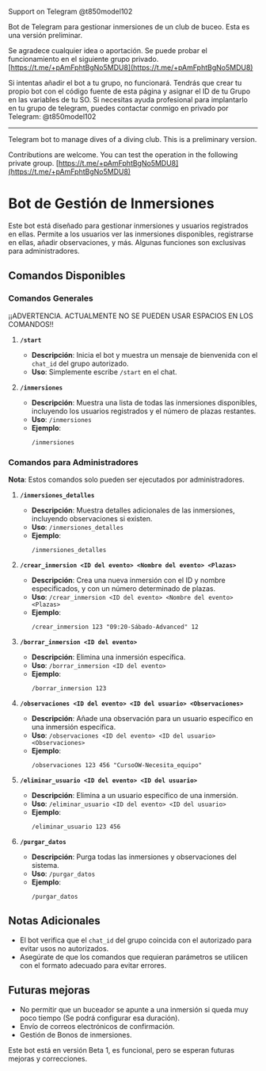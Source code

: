 Support on Telegram @t850model102

Bot de Telegram para gestionar inmersiones de un club de buceo.
Esta es una versión preliminar.

Se agradece cualquier idea o aportación.
Se puede probar el funcionamiento en el siguiente grupo privado.
[https://t.me/+pAmFphtBgNo5MDU8](https://t.me/+pAmFphtBgNo5MDU8)

Si intentas añadir el bot a tu grupo, no funcionará. Tendrás que crear tu propio bot con el código fuente de esta página y asignar el ID de tu Grupo en las variables de tu SO.
Si necesitas ayuda profesional para implantarlo en tu grupo de telegram, puedes contactar conmigo en privado por Telegram: @t850model102

--------
Telegram bot to manage dives of a diving club.
This is a preliminary version.

Contributions are welcome.
You can test the operation in the following private group.
[https://t.me/+pAmFphtBgNo5MDU8](https://t.me/+pAmFphtBgNo5MDU8)

# Bot de Gestión de Inmersiones

Este bot está diseñado para gestionar inmersiones y usuarios registrados en ellas. Permite a los usuarios ver las inmersiones disponibles, registrarse en ellas, añadir observaciones, y más. Algunas funciones son exclusivas para administradores.

## Comandos Disponibles

### Comandos Generales

¡¡ADVERTENCIA. ACTUALMENTE NO SE PUEDEN USAR ESPACIOS EN LOS COMANDOS!!

1. **`/start`**
   - **Descripción**: Inicia el bot y muestra un mensaje de bienvenida con el `chat_id` del grupo autorizado.
   - **Uso**: Simplemente escribe `/start` en el chat.

2. **`/inmersiones`**
   - **Descripción**: Muestra una lista de todas las inmersiones disponibles, incluyendo los usuarios registrados y el número de plazas restantes.
   - **Uso**: `/inmersiones`
   - **Ejemplo**:
     ```
     /inmersiones
     ```
### Comandos para Administradores
**Nota**: Estos comandos solo pueden ser ejecutados por administradores.

1. **`/inmersiones_detalles`**
   - **Descripción**: Muestra detalles adicionales de las inmersiones, incluyendo observaciones si existen.
   - **Uso**: `/inmersiones_detalles`
   - **Ejemplo**:
     ```
     /inmersiones_detalles
     ```

2. **`/crear_inmersion <ID del evento> <Nombre del evento> <Plazas>`**
   - **Descripción**: Crea una nueva inmersión con el ID y nombre especificados, y con un número determinado de plazas.
   - **Uso**: `/crear_inmersion <ID del evento> <Nombre del evento> <Plazas>`
   - **Ejemplo**:
     ```
     /crear_inmersion 123 "09:20-Sábado-Advanced" 12
     ```

3. **`/borrar_inmersion <ID del evento>`**
   - **Descripción**: Elimina una inmersión específica.
   - **Uso**: `/borrar_inmersion <ID del evento>`
   - **Ejemplo**:
     ```
     /borrar_inmersion 123
     ```

4. **`/observaciones <ID del evento> <ID del usuario> <Observaciones>`**
   - **Descripción**: Añade una observación para un usuario específico en una inmersión específica.
   - **Uso**: `/observaciones <ID del evento> <ID del usuario> <Observaciones>`
   - **Ejemplo**:
     ```
     /observaciones 123 456 "CursoOW-Necesita_equipo"
     ```

5. **`/eliminar_usuario <ID del evento> <ID del usuario>`**
   - **Descripción**: Elimina a un usuario específico de una inmersión.
   - **Uso**: `/eliminar_usuario <ID del evento> <ID del usuario>`
   - **Ejemplo**:
     ```
     /eliminar_usuario 123 456
     ```

6. **`/purgar_datos`**
   - **Descripción**: Purga todas las inmersiones y observaciones del sistema.
   - **Uso**: `/purgar_datos`
   - **Ejemplo**:
     ```
     /purgar_datos
     ```

## Notas Adicionales
- El bot verifica que el `chat_id` del grupo coincida con el autorizado para evitar usos no autorizados.
- Asegúrate de que los comandos que requieran parámetros se utilicen con el formato adecuado para evitar errores.

## Futuras mejoras
- No permitir que un buceador se apunte a una inmersión si queda muy poco tiempo (Se podrá configurar esa duración).
- Envío de correos electrónicos de confirmación.
- Gestión de Bonos de inmersiones.

Este bot está en versión Beta 1, es funcional, pero se esperan futuras mejoras y correcciones.
